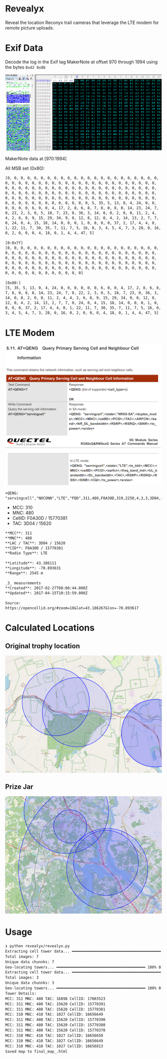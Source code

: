 # Revealyx

Reveal the location Reconyx trail cameras that leverage the LTE modem for remote picture uploads.

# Exif Data

Decode the log in the Exif tag MakerNote at offset 970 through 1994 using the bytes `0xd2 0x8b`

![hex editor view of image](docs/hex_editor.png)

MakerNote data at [970:1994]

All MSB set (0x80):

```
[0, 0, 0, 0, 0, 0, 0, 0, 0, 0, 0, 0, 0, 0, 0, 0, 0, 0, 0, 0, 0, 0, 0, 0, 0, 0, 0, 0, 0, 0, 0, 0, 0, 0, 0, 0, 0, 0, 0, 0, 0, 0, 0, 0, 0, 0, 0, 0, 0, 0, 0, 0, 0, 0, 0, 0, 0, 0, 0, 0, 0, 0, 0, 0, 0, 0, 0, 0, 0, 0, 0, 0, 0, 0, 0, 0, 0, 0, 0, 0, 0, 0, 0, 0, 0, 0, 0, 0, 0, 0, 0, 0, 0, 0, 0, 0, 0, 0, 0, 0, 0, 0, 0, 0, 0, 0, 0, 0, 0, 0, 0, 0, 0, 0, 0, 0, 0, 0, 0, 0, 0, 0, 0, 0, 0, 0, 0, 0, 5, 35, 5, 13, 0, 4, 24, 0, 0, 0, 0, 0, 0, 6, 0, 0, 4, 17, 2, 8, 6, 8, 7, 8, 0, 8, 0, 14, 23, 24, 7, 0, 22, 2, 3, 0, 5, 18, 7, 23, 0, 36, 3, 14, 0, 0, 2, 0, 0, 11, 2, 4, 4, 2, 6, 8, 9, 15, 29, 34, 9, 0, 12, 8, 12, 0, 4, 2, 14, 13, 2, 7, 7, 0, 24, 0, 4, 15, 18, 14, 0, 0, 0, 1, 0, 0, 0, 0, 37, 2, 17, 4, 4, 0, 1, 22, 11, 7, 30, 35, 7, 11, 7, 5, 16, 0, 3, 4, 5, 4, 7, 3, 28, 0, 16, 0, 2, 0, 0, 0, 4, 18, 0, 1, 4, 4, 47, 5]

[0:0x7f]
[0, 0, 0, 0, 0, 0, 0, 0, 0, 0, 0, 0, 0, 0, 0, 0, 0, 0, 0, 0, 0, 0, 0, 0, 0, 0, 0, 0, 0, 0, 0, 0, 0, 0, 0, 0, 0, 0, 0, 0, 0, 0, 0, 0, 0, 0, 0, 0, 0, 0, 0, 0, 0, 0, 0, 0, 0, 0, 0, 0, 0, 0, 0, 0, 0, 0, 0, 0, 0, 0, 0, 0, 0, 0, 0, 0, 0, 0, 0, 0, 0, 0, 0, 0, 0, 0, 0, 0, 0, 0, 0, 0, 0, 0, 0, 0, 0, 0, 0, 0, 0, 0, 0, 0, 0, 0, 0, 0, 0, 0, 0, 0, 0, 0, 0, 0, 0, 0, 0, 0, 0, 0, 0, 0, 0, 0, 0]

[0x80:]
[5, 35, 5, 13, 0, 4, 24, 0, 0, 0, 0, 0, 0, 6, 0, 0, 4, 17, 2, 8, 6, 8, 7, 8, 0, 8, 0, 14, 23, 24, 7, 0, 22, 2, 3, 0, 5, 18, 7, 23, 0, 36, 3, 14, 0, 0, 2, 0, 0, 11, 2, 4, 4, 2, 6, 8, 9, 15, 29, 34, 9, 0, 12, 8, 12, 0, 4, 2, 14, 13, 2, 7, 7, 0, 24, 0, 4, 15, 18, 14, 0, 0, 0, 1, 0, 0, 0, 0, 37, 2, 17, 4, 4, 0, 1, 22, 11, 7, 30, 35, 7, 11, 7, 5, 16, 0, 3, 4, 5, 4, 7, 3, 28, 0, 16, 0, 2, 0, 0, 0, 4, 18, 0, 1, 4, 4, 47, 5]
```

# LTE Modem

![Docs](docs/qeng_doc_1.png)
![Docs](docs/qeng_doc_2.png)


```
+QENG: "servingcell","NOCONN","LTE","FDD",311,480,F0A30D,319,2250,4,3,3,3D04,-79,-8,-54,16,44
```

- MCC: 310
- MNC: 480
- CellID: F0A30D / 15770381
- TAC: 3D04 / 15620

```
**MCC**: 311  
**MNC**: 480  
**LAC / TAC**: 3D04 / 15620  
**CID**: F0A30D / 15770381  
**Radio Type**: LTE

**Latitude**: 43.186111  
**Longitude**: -70.893631  
**Range**: 2545 m  
  
_3_ measurements  
**Created**: 2017-02-27T08:08:44.000Z  
**Updated**: 2017-04-15T10:15:59.000Z

Source:
https://opencellid.org/#zoom=18&lat=43.186267&lon=-70.893617
```

# Calculated Locations

## Original trophy location

![Trophy](docs/trophy_location.png)

## Prize Jar

![Prize](docs/prize_jar_location.png)

# Usage

```bash
❯ python revealyx/revealyx.py
Extracting cell tower data... ━━━━━━━━━━━━━━━━━━━━━━━━━━━━━━━━━━━━━━━━ 100% 0:00:00
Total images: 7
Unique data chunnks: 7
Geo-locating towers... ━━━━━━━━━━━━━━━━━━━━━━━━━━━━━━━━━━━━━━━━ 100% 0:00:00
Extracting cell tower data... ━━━━━━━━━━━━━━━━━━━━━━━━━━━━━━━━━━━━━━━━ 100% 0:00:00
Total images: 3
Unique data chunnks: 3
Geo-locating towers... ━━━━━━━━━━━━━━━━━━━━━━━━━━━━━━━━━━━━━━━━ 100% 0:00:00
Tower Details:
MCC: 311 MNC: 480 TAC: 16898 CellID: 17003523
MCC: 311 MNC: 480 TAC: 15620 CellID: 15770391
MCC: 311 MNC: 480 TAC: 15620 CellID: 15770381
MCC: 310 MNC: 410 TAC: 1027 CellID: 16656649
MCC: 311 MNC: 480 TAC: 15620 CellID: 15770390
MCC: 311 MNC: 480 TAC: 15620 CellID: 15770380
MCC: 311 MNC: 480 TAC: 15620 CellID: 15770370
MCC: 310 MNC: 410 TAC: 1027 CellID: 16656650
MCC: 310 MNC: 410 TAC: 1027 CellID: 16656649
MCC: 310 MNC: 410 TAC: 1027 CellID: 16656813
Saved map to final_map_.html
```